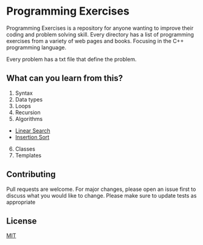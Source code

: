 # Programming Exercises
Programming Exercises is a repository for anyone wanting to improve
their coding and problem solving skill. Every directory has a list
of programming exercises from a variety of web pages and books.
Focusing in the C++ programming language.

Every problem has a txt file that define the problem.

## What can you learn from this?
1. Syntax
2. Data types
3. Loops
4. Recursion
5. Algorithms
- [Linear Search](https://en.wikipedia.org/wiki/Linear_search)
- [Insertion Sort](https://en.wikipedia.org/wiki/Insertion_sort)
6. Classes
7. Templates

## Contributing
Pull requests are welcome. For major changes, please open an issue first
to discuss what you would like to change. Please make sure to update
tests as appropriate

## License
[MIT](https://mit-license.org/)
